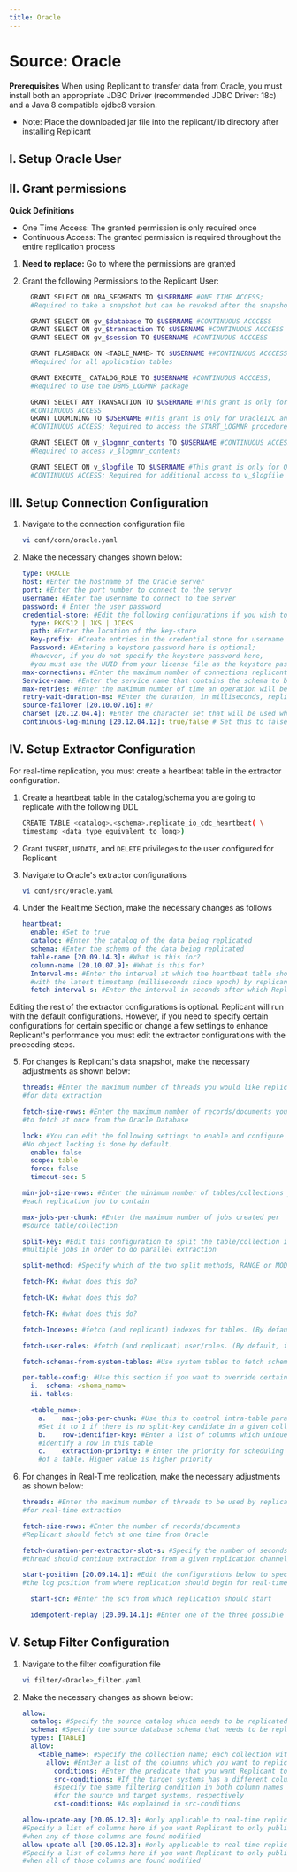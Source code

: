 ```yaml
---
title: Oracle
---
```


# Source: Oracle

**Prerequisites**
When using Replicant to transfer data from Oracle, you must install both an appropriate JDBC Driver (recommended JDBC Driver: 18c) and a Java 8 compatible ojdbc8 version.
  * Note: Place the downloaded jar file into the replicant/lib directory after installing Replicant

## I. Setup Oracle User

## II. Grant permissions

**Quick Definitions**
  * One Time Access: The granted permission is only required once
  * Continuous Access: The granted permission is required throughout the entire replication process

1. **Need to replace:** Go to where the permissions are granted

2. Grant the following Permissions to the Replicant User:

    ```BASH
      GRANT SELECT ON DBA_SEGMENTS TO $USERNAME #ONE TIME ACCESS;
      #Required to take a snapshot but can be revoked after the snapshot is complete

      GRANT SELECT ON gv_$database TO $USERNAME #CONTINUOUS ACCCESS
      GRANT SELECT ON gv_$transaction TO $USERNAME #CONTINUOUS ACCCESS
      GRANT SELECT ON gv_$session TO $USERNAME #CONTINUOUS ACCCESS

      GRANT FLASHBACK ON <TABLE_NAME> TO $USERNAME ##CONTINUOUS ACCCESS;
      #Required for all application tables

      GRANT EXECUTE_ CATALOG_ROLE TO $USERNAME #CONTINUOUS ACCCESS;
      #Required to use the DBMS_LOGMNR package

      GRANT SELECT ANY TRANSACTION TO $USERNAME #This grant is only for Oracle11G;
      #CONTINUOUS ACCESS
      GRANT LOGMINING TO $USERNAME #This grant is only for Oracle12C and beyond;
      #CONTINUOUS ACCESS; Required to access the START_LOGMNR procedure:

      GRANT SELECT ON v_$logmnr_contents TO $USERNAME #CONTINUOUS ACCESS;
      #Required to access v_$logmnr_contents

      GRANT SELECT ON v_$logfile TO $USERNAME #This grant is only for Oracle19C and beyond;
      #CONTINUOUS ACCESS; Required for additional access to v_$logfile

    ```

## III. Setup Connection Configuration

1. Navigate to the connection configuration file
    ```BASH
    vi conf/conn/oracle.yaml
    ```

2. Make the necessary changes shown below:

    ```YAML
    type: ORACLE
    host: #Enter the hostname of the Oracle server
    port: #Enter the port number to connect to the server
    username: #Enter the username to connect to the server
    password: # Enter the user password
    credential-store: #Edit the following configurations if you wish to specify the username and password in a credential store
      type: PKCS12 | JKS | JCEKS
      path: #Enter the location of the key-store
      Key-prefix: #Create entries in the credential store for username and password configs using a prefix and specify the prefix here
      Password: #Entering a keystore password here is optional;
      #however, if you do not specify the keystore password here,
      #you must use the UUID from your license file as the keystore password.
    max-connections: #Enter the maximum number of connections replicant would use to fetch data from the Oracle system.
    Service-name: #Enter the service name that contains the schema to be replicated
    max-retries: #Enter the maXimum number of time an operation will be re-attempted when an operation fails
    retry-wait-duration-ms: #Enter the duration, in milliseconds, replicant should wait before performing then next retry of a failed operation
    source-failover [20.10.07.16]: #?
    charset [20.12.04.4]: #Enter the character set that will be used when transferring data
    continuous-log-mining [20.12.04.12]: true/false # Set this to false for Oracle versions 19C and beyond
    ```

## IV. Setup Extractor Configuration

For real-time replication, you must create a heartbeat table in the extractor configuration.

1. Create a heartbeat table in the catalog/schema you are going to replicate with the following DDL
   ``` BASH
   CREATE TABLE <catalog>.<schema>.replicate_io_cdc_heartbeat( \
   timestamp <data_type_equivalent_to_long>)
   ```

2. Grant ```INSERT```, ```UPDATE```, and ```DELETE``` privileges to the user configured for Replicant

3. Navigate to Oracle's extractor configurations
   ```BASH
   vi conf/src/Oracle.yaml
   ```
4. Under the Realtime Section, make the necessary changes as follows
     ```YAML
     heartbeat:
       enable: #Set to true
       catalog: #Enter the catalog of the data being replicated
       schema: #Enter the schema of the data being replicated
       table-name [20.09.14.3]: #What is this for?
       column-name [20.10.07.9]: #What is this for?
       Interval-ms: #Enter the interval at which the heartbeat table should be updated
       #with the latest timestamp (milliseconds since epoch) by replicant.
       fetch-interval-s: #Enter the interval in seconds after which Replicant will try to fetch the CDC log
     ```


Editing the rest of the extractor configurations is optional. Replicant will run with the default configurations. However, if you need to specify certain configurations for certain specific or change a few settings to enhance Replicant's performance you must edit the extractor configurations with the proceeding steps.



5. For changes is Replicant's data snapshot, make the necessary adjustments as shown below:

      ```YAML
      threads: #Enter the maximum number of threads you would like replicant to use
      #for data extraction

      fetch-size-rows: #Enter the maximum number of records/documents you would like Replicant
      #to fetch at once from the Oracle Database

      lock: #You can edit the following settings to enable and configure object locking.
      #No object locking is done by default.
        enable: false
        scope: table
        force: false
        timeout-sec: 5

      min-job-size-rows: #Enter the minimum number of tables/collections you would like
      #each replication job to contain

      max-jobs-per-chunk: #Enter the maximum number of jobs created per
      #source table/collection

      split-key: #Edit this configuration to split the table/collection into
      #multiple jobs in order to do parallel extraction

      split-method: #Specify which of the two split methods, RANGE or MODULO, Replicant will use

      fetch-PK: #what does this do?

      fetch-UK: #what does this do?

      fetch-FK: #what does this do?

      fetch-Indexes: #fetch (and replicant) indexes for tables. (By default, this is false)

      fetch-user-roles: #fetch (and replicant) user/roles. (By default, it is true)

      fetch-schemas-from-system-tables: #Use system tables to fetch schema information

      per-table-config: #Use this section if you want to override certain configuration in specific tables
        i.	schema: <shema_name>
        ii.	tables:

        <table_name>:
          a.	max-jobs-per-chunk: #Use this to control intra-table parallelism.
          #Set it to 1 if there is no split-key candidate in a given collection/table
          b.	row-identifier-key: #Enter a list of columns which uniquely
          #identify a row in this table
          c.	extraction-priority: # Enter the priority for scheduling the extraction
          #of a table. Higher value is higher priority


      ```
6. For changes in Real-Time replication, make the necessary adjustments as shown below:

      ```YAML
      threads: #Enter the maximum number of threads to be used by replicant
      #for real-time extraction

      fetch-size-rows: #Enter the number of records/documents
      #Replicant should fetch at one time from Oracle

      fetch-duration-per-extractor-slot-s: #Specify the number of seconds a
      #thread should continue extraction from a given replication channel/slot

      start-position [20.09.14.1]: #Edit the configurations below to specify
      #the log position from where replication should begin for real-time mode

        start-scn: #Enter the scn from which replication should start

        idempotent-replay [20.09.14.1]: #Enter one of the three possible values: ALWAYS/ NONE/ NEVER

      ```



## V. Setup Filter Configuration

1. Navigate to the filter configuration file
    ```BASH
    vi filter/<Oracle>_filter.yaml
    ```

2. Make the necessary changes as shown below:
    ```YAML
    allow:
      catalog: #Specify the source catalog which needs to be replicated.
      schema: #Specify the source database schema that needs to be replicated. Each schema must have a separate entry
      types: [TABLE]
      allow:
        <table_name>: #Specify the collection name; each collection within the database must be a separate entry
          allow: #Ent3er a list of the columns which you want to replicate from this table; if you do not specify, all columns will be replicated
            conditions: #Enter the predicate that you want Replicant to use while extracting data from Oracle
            src-conditions: #If the target systems has a different column name for the column the above filtering condition is applied to,
            #specify the same filtering condition in both column names in src-conditions and dst-conditions
            #for the source and target systems, respectively
            dst-conditions: #As explained in src-conditions

    allow-update-any [20.05.12.3]: #only applicable to real-time replication;
    #Specify a list of columns here if you want Replicant to only publish the updated operations in this table
    #when any of those columns are found modified
    allow-update-all [20.05.12.3]: #only applicable to real-time replication;
    #Specify a list of columns here if you want Replicant to only publish the updated operations in this table
    #when all of those columns are found modified
    ```
